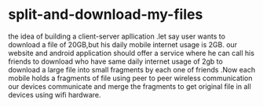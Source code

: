 # split-and-download-my-files

the idea of building a client-server apllication .let say user wants to download a file of 20GB,but his daily mobile internet usage is 2GB.
our website and android application should offer a service where he can call his friends to download who have same daily internet usage of 2gb
to download a large file into small fragments by each one of friends .Now each mobile holds a fragments of file using peer to peer wireless
communication our devices communicate and merge the fragments to get original file in all devices using wifi hardware.
